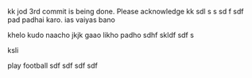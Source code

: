 kk   jod
3rd commit is being done. 
Please acknowledge
kk
 sdl s
 s 
sd f
 sdf 
pad 
padhai karo.
ias vaiyas bano

khelo 
kudo 
naacho
jkjk
gaao likho padho
sdhf skldf
  sdf s




ksli 

play 
football 
sdf
sdf
sdf
sdf

